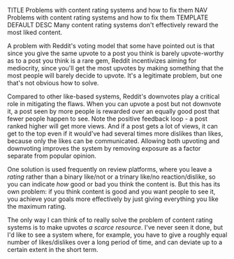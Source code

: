 TITLE Problems with content rating systems and how to fix them
NAV Problems with content rating systems and how to fix them
TEMPLATE DEFAULT
DESC Many content rating systems don't effectively reward the most liked content.

A problem with Reddit's voting model that some have pointed out is that since you give the same upvote to a post you think is barely upvote-worthy as to a post you think is a rare gem, Reddit incentivizes aiming for mediocrity, since you'll get the most upvotes by making something that the most people will barely decide to upvote. It's a legitimate problem, but one that's not obvious how to solve.

Compared to other like-based systems, Reddit's downvotes play a critical role in mitigating the flaws. When you can upvote a post but not downvote it, a post seen by more people is rewarded over an equally good post that fewer people happen to see. Note the positive feedback loop - a post ranked higher will get more views. And if a post gets a lot of views, it can get to the top even if it would've had several times more dislikes than likes, because only the likes can be communicated. Allowing both upvoting and downvoting improves the system by removing exposure as a factor separate from popular opinion.

One solution is used frequently on review platforms, where you leave a *rating* rather than a binary like/not or a trinary like/no reaction/dislike, so you can indicate *how* good or bad you think the content is. But this has its own problem: if you think content is good and you want people to see it, you achieve your goals more effectively by just giving everything you like the maximum rating.

The only way I can think of to really solve the problem of content rating systems is to make upvotes *a scarce resource*. I've never seen it done, but I'd like to see a system where, for example, you have to give a roughly equal number of likes/dislikes over a long period of time, and can deviate up to a certain extent in the short term.
